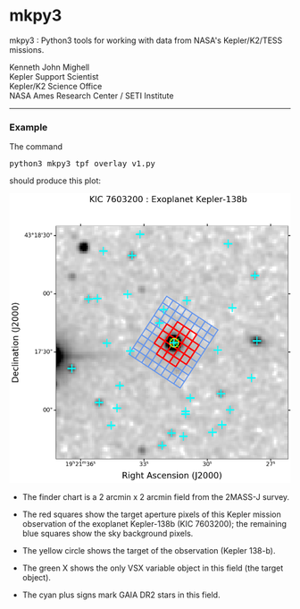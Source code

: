 # mkpy3
mkpy3 : Python3 tools for working with data from NASA's Kepler/K2/TESS missions.

Kenneth John Mighell  
Kepler Support Scientist  
Kepler/K2 Science Office  
NASA Ames Research Center / SETI Institute

---

### Example

The command
<pre>
python3 mkpy3_tpf_overlay_v1.py 
</pre>
should produce this plot:

![](mkpy3_plot_figa.png)

* The finder chart is a 2 arcmin x 2 arcmin field from the 2MASS-J survey.

* The red squares show the target aperture pixels of this Kepler mission observation of the exoplanet Kepler-138b (KIC 7603200);
the remaining blue squares show the sky background pixels.

* The yellow circle shows the target of the observation (Kepler 138-b).

* The green X shows the only VSX variable object in this field (the target object).

* The cyan plus signs mark GAIA DR2 stars in this field.



